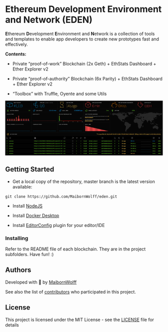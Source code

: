 # Ethereum Development Environment and Network (EDEN)

**E**thereum **D**evelopment **E**nvironment and **N**etwork is a collection of tools and templates to enable app developers to create new prototypes fast and effectively.

**Contents:**

* Private “proof-of-work” Blockchain (2x Geth) + EthStats Dashboard + Ether Explorer v2

* Private “proof-of-authority” Blockchain (6x Parity) + EthStats Dashboard + Ether Explorer v2

* “Toolbox” with Truffle, Oyente and some Utils

![Screenshot of the EDEN dashboard](doc/img/eden_grafik.png)

## Getting Started

* Get a local copy of the repository, master branch is the latest version available:

```
git clone https://github.com/MaibornWolff/eden.git
```

* Install [NodeJS](https://nodejs.org)

* Install [Docker Desktop](https://www.docker.com/products/docker-desktop)

* Install [EditorConfig](https://editorconfig.org/#download) plugin for your editor/IDE

### Installing

Refer to the README file of each blockchain. They are in the project subfolders. Have fun! :)

## Authors

Developed with :green_heart: by [MaibornWolff](https://www.maibornwolff.de/)

See also the list of [contributors](https://github.com/MaibornWolff/eden/contributors) who participated in this project.

## License

This project is licensed under the MIT License - see the [LICENSE](LICENSE) file for details
